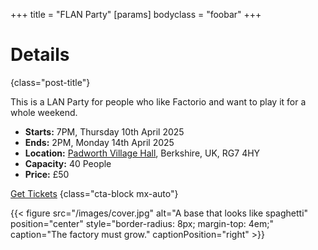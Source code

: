 +++
title = "FLAN Party"
[params]
bodyclass = "foobar"
+++
# Details
{class="post-title"}

This is a LAN Party for people who like Factorio and want to play it for a whole weekend.

- **Starts:** 7PM, Thursday 10th April 2025
- **Ends:** 2PM, Monday 14th April 2025
- **Location:** [Padworth Village Hall](/venue), Berkshire, UK, RG7 4HY
- **Capacity:** 40 People
- **Price:** &pound;50

[Get Tickets](#)
{class="cta-block mx-auto"}

{{< figure src="/images/cover.jpg" alt="A base that looks like spaghetti" position="center" style="border-radius: 8px; margin-top: 4em;" caption="The factory must grow." captionPosition="right" >}}